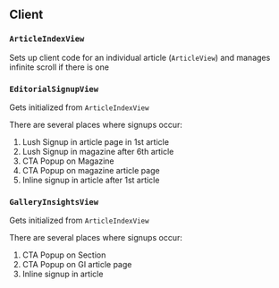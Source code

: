 ## Client

### `ArticleIndexView`

Sets up client code for an individual article (`ArticleView`) and manages infinite scroll if there is one

### `EditorialSignupView`

Gets initialized from `ArticleIndexView`

There are several places where signups occur:
1. Lush Signup in article page in 1st article
2. Lush Signup in magazine after 6th article
3. CTA Popup on Magazine
4. CTA Popup on magazine article page
5. Inline signup in article after 1st article

### `GalleryInsightsView`

Gets initialized from `ArticleIndexView`

There are several places where signups occur:
1. CTA Popup on Section
2. CTA Popup on GI article page
3. Inline signup in article
